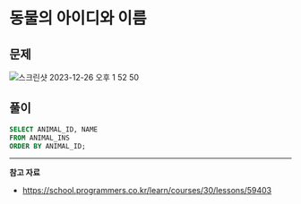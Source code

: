 # 동물의 아이디와 이름

## 문제

![스크린샷 2023-12-26 오후 1 52 50](https://github.com/Heo-y-y/development-blog/assets/112863029/aa838b6d-fdf6-4898-bf2c-c58e8531e8f1)

## 풀이

```sql
SELECT ANIMAL_ID, NAME
FROM ANIMAL_INS
ORDER BY ANIMAL_ID;
```

---

**참고 자료**

- <https://school.programmers.co.kr/learn/courses/30/lessons/59403>
